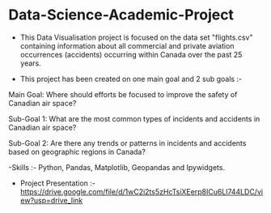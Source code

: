 # Data-Science-Academic-Project


- This Data Visualisation project is focused on the data set "flights.csv" containing information about all commercial and private aviation occurrences (accidents) occurring within Canada over the past 25 years.

- This project has been created on one main goal and 2 sub goals :-

Main Goal: Where should efforts be focused to improve the safety of Canadian air space?

Sub-Goal 1: What are the most common types of incidents and accidents in Canadian air space?

Sub-Goal 2: Are there any trends or patterns in incidents and accidents based on geographic regions in Canada?

-Skills :- Python, Pandas, Matplotlib, Geopandas and Ipywidgets.

- Project Presentation :- https://drive.google.com/file/d/1wC2i2ts5zHcTsiXEerp8ICu6Ll744LDC/view?usp=drive_link

